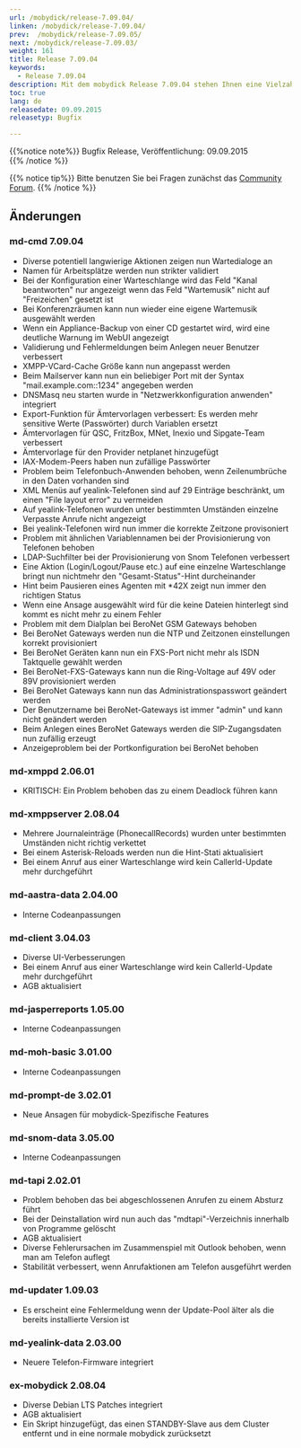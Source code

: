 ```yaml
---
url: /mobydick/release-7.09.04/
linken: /mobydick/release-7.09.04/
prev:  /mobydick/release-7.09.05/
next: /mobydick/release-7.09.03/
weight: 161
title: Release 7.09.04
keywords: 
  - Release 7.09.04
description: Mit dem mobydick Release 7.09.04 stehen Ihnen eine Vielzahl an neuen Funtionen zur Verfügung.
toc: true
lang: de
releasedate: 09.09.2015  
releasetyp: Bugfix

---
```


{{%notice note%}}
Bugfix Release, Veröffentlichung: 09.09.2015  
{{% /notice %}}

{{% notice tip%}}
Bitte benutzen Sie bei Fragen zunächst das [Community Forum](http://community.pascom.net/forum.php "Zu unserem Forum").
{{% /notice %}}

## Änderungen


### md-cmd 7.09.04

*   Diverse potentiell langwierige Aktionen zeigen nun Wartedialoge an
*   Namen für Arbeitsplätze werden nun strikter validiert
*   Bei der Konfiguration einer Warteschlange wird das Feld "Kanal beantworten" nur angezeigt wenn das Feld "Wartemusik" nicht auf "Freizeichen" gesetzt ist
*   Bei Konferenzräumen kann nun wieder eine eigene Wartemusik ausgewählt werden
*   Wenn ein Appliance-Backup von einer CD gestartet wird, wird eine deutliche Warnung im WebUI angezeigt
*   Validierung und Fehlermeldungen beim Anlegen neuer Benutzer verbessert
*   XMPP-VCard-Cache Größe kann nun angepasst werden
*   Beim Mailserver kann nun ein beliebiger Port mit der Syntax "mail.example.com::1234" angegeben werden
*   DNSMasq neu starten wurde in "Netzwerkkonfiguration anwenden" integriert
*   Export-Funktion für Ämtervorlagen verbessert: Es werden mehr sensitive Werte (Passwörter) durch Variablen ersetzt
*   Ämtervorlagen für QSC, FritzBox, MNet, Inexio und Sipgate-Team verbessert
*   Ämtervorlage für den Provider netplanet hinzugefügt
*   IAX-Modem-Peers haben nun zufällige Passwörter
*   Problem beim Telefonbuch-Anwenden behoben, wenn Zeilenumbrüche in den Daten vorhanden sind
*   XML Menüs auf yealink-Telefonen sind auf 29 Einträge beschränkt, um einen "File layout error" zu vermeiden
*   Auf yealink-Telefonen wurden unter bestimmten Umständen einzelne Verpasste Anrufe nicht angezeigt
*   Bei yealink-Telefonen wird nun immer die korrekte Zeitzone provisoniert
*   Problem mit ähnlichen Variablennamen bei der Provisionierung von Telefonen behoben
*   LDAP-Suchfilter bei der Provisionierung von Snom Telefonen verbessert
*   Eine Aktion (Login/Logout/Pause etc.) auf eine einzelne Warteschlange bringt nun nichtmehr den "Gesamt-Status"-Hint durcheinander
*   Hint beim Pausieren eines Agenten mit *42X zeigt nun immer den richtigen Status
*   Wenn eine Ansage ausgewählt wird für die keine Dateien hinterlegt sind kommt es nicht mehr zu einem Fehler
*   Problem mit dem Dialplan bei BeroNet GSM Gateways behoben
*   Bei BeroNet Gateways werden nun die NTP und Zeitzonen einstellungen korrekt provisioniert
*   Bei BeroNet Geräten kann nun ein FXS-Port nicht mehr als ISDN Taktquelle gewählt werden
*   Bei BeroNet-FXS-Gateways kann nun die Ring-Voltage auf 49V oder 89V provisioniert werden
*   Bei BeroNet Gateways kann nun das Administrationspasswort geändert werden
*   Der Benutzername bei BeroNet-Gateways ist immer "admin" und kann nicht geändert werden
*   Beim Anlegen eines BeroNet Gateways werden die SIP-Zugangsdaten nun zufällig erzeugt
*   Anzeigeproblem bei der Portkonfiguration bei BeroNet behoben

### md-xmppd 2.06.01

*   KRITISCH: Ein Problem behoben das zu einem Deadlock führen kann

### md-xmppserver 2.08.04

*   Mehrere Journaleinträge (PhonecallRecords) wurden unter bestimmten Umständen nicht richtig verkettet
*   Bei einem Asterisk-Reloads werden nun die Hint-Stati aktualisiert
*   Bei einem Anruf aus einer Warteschlange wird kein CallerId-Update mehr durchgeführt

### md-aastra-data 2.04.00

*   Interne Codeanpassungen

### md-client 3.04.03

*   Diverse UI-Verbesserungen
*   Bei einem Anruf aus einer Warteschlange wird kein CallerId-Update mehr durchgeführt
*   AGB aktualisiert

### md-jasperreports 1.05.00

*   Interne Codeanpassungen

### md-moh-basic 3.01.00

*   Interne Codeanpassungen

### md-prompt-de 3.02.01

*   Neue Ansagen für mobydick-Spezifische Features

### md-snom-data 3.05.00

*   Interne Codeanpassungen

### md-tapi 2.02.01

*   Problem behoben das bei abgeschlossenen Anrufen zu einem Absturz führt
*   Bei der Deinstallation wird nun auch das "mdtapi"-Verzeichnis innerhalb von Programme gelöscht
*   AGB aktualisiert
*   Diverse Fehlerursachen im Zusammenspiel mit Outlook behoben, wenn man am Telefon auflegt
*   Stabilität verbessert, wenn Anrufaktionen am Telefon ausgeführt werden

### md-updater 1.09.03

*   Es erscheint eine Fehlermeldung wenn der Update-Pool älter als die bereits installierte Version ist

### md-yealink-data 2.03.00

*   Neuere Telefon-Firmware integriert

### ex-mobydick 2.08.04

*   Diverse Debian LTS Patches integriert
*   AGB aktualisiert
*   Ein Skript hinzugefügt, das einen STANDBY-Slave aus dem Cluster entfernt und in eine normale mobydick zurücksetzt